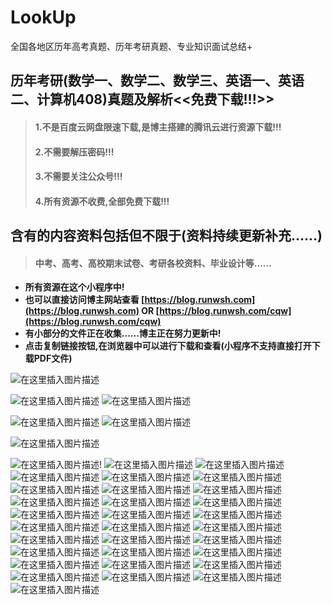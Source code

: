 # LookUp
全国各地区历年高考真题、历年考研真题、专业知识面试总结+
## 历年考研(数学一、数学二、数学三、英语一、英语二、计算机408)真题及解析<<免费下载!!!>>

> #### **1.不是百度云网盘限速下载,是博主搭建的腾讯云进行资源下载!!!**
>
> #### **2.不需要解压密码!!!**
> #### **3.不需要关注公众号!!!**
> #### **4.所有资源不收费,全部免费下载!!!**

## 含有的内容资料包括但不限于(资料持续更新补充......)
> #### **中考、高考、高校期末试卷、考研各校资料、毕业设计等......**

- **所有资源在这个小程序中!**
- **也可以直接访问博主网站查看 [https://blog.runwsh.com](https://blog.runwsh.com)  OR [https://blog.runwsh.com/cqw](https://blog.runwsh.com/cqw)**
- **有小部分的文件正在收集......博主正在努力更新中!**
- **点击复制链接按钮,在浏览器中可以进行下载和查看(小程序不支持直接打开下载PDF文件)**

![在这里插入图片描述](Image/1.jpeg)

![在这里插入图片描述](Image/36.jpeg)
![在这里插入图片描述](Image/37.jpeg)

![在这里插入图片描述](Image/2.jpeg)
![在这里插入图片描述](Image/3.jpeg)

![在这里插入图片描述](Image/4.jpeg)

![在这里插入图片描述](Image/5.jpeg)!
![在这里插入图片描述](Image/6.jpeg)
![在这里插入图片描述](Image/7.jpeg)
![在这里插入图片描述](Image/8.png)
![在这里插入图片描述](Image/9.png)
![在这里插入图片描述](Image/10.png)
![在这里插入图片描述](Image/11.png)
![在这里插入图片描述](Image/12.png)
![在这里插入图片描述](Image/13.png)
![在这里插入图片描述](Image/14.png)
![在这里插入图片描述](Image/15.png)
![在这里插入图片描述](Image/16.png)
![在这里插入图片描述](Image/17.png)
![在这里插入图片描述](Image/18.png)
![在这里插入图片描述](Image/19.png)
![在这里插入图片描述](Image/20.png)
![在这里插入图片描述](Image/21.png)
![在这里插入图片描述](Image/22.png)
![在这里插入图片描述](Image/23.png)
![在这里插入图片描述](Image/24.png)
![在这里插入图片描述](Image/25.png)
![在这里插入图片描述](Image/26.png)
![在这里插入图片描述](Image/27.png)
![在这里插入图片描述](Image/28.png)
![在这里插入图片描述](Image/29.png)
![在这里插入图片描述](Image/30.png)
![在这里插入图片描述](Image/31.png)
![在这里插入图片描述](Image/32.png)
![在这里插入图片描述](Image/33.png)
![在这里插入图片描述](Image/34.png)
![在这里插入图片描述](Image/35.png)
